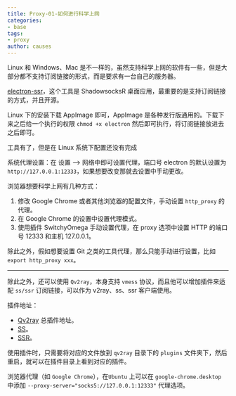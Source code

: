 ```yaml
---
title: Proxy-01-如何进行科学上网
categories:
- base
tags:
- proxy
author: causes
---
```


Linux 和 Windows、Mac 是不一样的，虽然支持科学上网的软件有一些，但是大部分都不支持订阅链接的形式，而是要求有一台自己的服务器。

[electron-ssr](https://github.com/qingshuisiyuan/electron-ssr-backup/releases)，这个工具是 ShadowsocksR 桌面应用，最重要的是支持订阅链接的方式，并且开源。

Linux 下的安装下载 AppImage 即可，AppImage 是各种发行版通用的。下载下来之后给一个执行的权限 `chmod +x electron` 然后即可执行，将订阅链接放进去之后即可。

工具有了，但是在 Linux 系统下配置还没有完成

系统代理设置：在 设置 --> 网络中即可设置代理，端口号 electron 的默认设置为 `http://127.0.0.1:12333`，如果想要改变那就去设置中手动更改。

浏览器想要科学上网有几种方式：

1. 修改 Google Chrome 或者其他浏览器的配置文件，手动设置 `http_proxy` 的代理。
2. 在 Google Chrome 的设置中设置代理模式。
3. 使用插件 SwitchyOmega 手动设置代理，在 proxy 选项中设置 HTTP 的端口号 12333 和主机 127.0.0.1。

除此之外，假如想要设置 Git 之类的工具代理，那么只能手动进行设置，比如 `export http_proxy xxx`。

---

除此之外，还可以使用 `Qv2ray`，本身支持 `vmess` 协议，而且他可以增加插件来适配 `ss/ssr` 订阅链接，可以作为 v2ray、ss、ssr 客户端使用。

插件地址：

- [Qv2ray](https://github.com/Qv2ray/QvPlugin-SS/releases/) 总插件地址。
- [SS](https://github.com/Qv2ray/QvPlugin-SS/releases/)。
- [SSR](https://github.com/Qv2ray/QvPlugin-SSR/releases/)。

使用插件时，只需要将对应的文件放到 `qv2ray` 目录下的 `plugins` 文件夹下，然后重启，就可以在插件目录上看到对应的插件。

浏览器代理（如 `Google Chrome`），在`Ubuntu` 上可以在 `google-chrome.desktop` 中添加 `--proxy-server="socks5://127.0.0.1:12333"` 代理选项。
